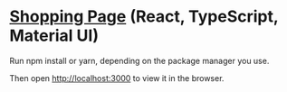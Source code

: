 # [Shopping Page](https://sergeyserkov.github.io/ShoppingPage/) (React, TypeScript, Material UI)

Run npm install or yarn, depending on the package manager you use.

Then open [http://localhost:3000](http://localhost:3000) to view it in the browser.
